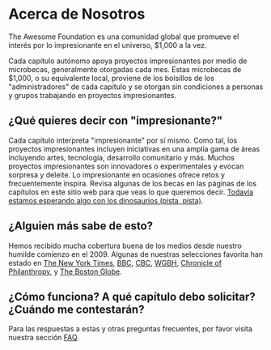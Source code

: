# Acerca de Nosotros

The Awesome Foundation es una comunidad global que promueve el interés por lo impresionante en el universo, $1,000 a la vez.

Cada capítulo autónomo apoya proyectos impresionantes por medio de microbecas, generalmente otorgadas cada mes.  Estas microbecas de $1,000, o su equivalente local, proviene de los bolsillos de los "administradores" de cada capítulo y se otorgan sin condiciones a personas y grupos trabajando en proyectos impresionantes.

## ¿Qué quieres decir con "impresionante?"

Cada capítulo interpreta "impresionante" por sí mismo.  Como tal, los proyectos impresionantes incluyen iniciativas en una amplia gama de áreas incluyendo artes, tecnología, desarrollo comunitario y más. Muchos proyectos impresionantes son innovadores o experimentales y evocan sorpresa y deleite. Lo impresionante en ocasiones ofrece retos y frecuentemente inspira.  Revisa algunas de los becas en las páginas de los capítulos en este sitio web para que veas lo que queremos decir. [Todavía estamos esperando algo con los dinosaurios (pista, pista)](http://www.youtube.com/watch?v=PPoYzyOn44M).

## ¿Alguien más sabe de esto?

Hemos recibido mucha cobertura buena de los medios desde nuestro humilde comienzo en el 2009.  Algunas de nuestras selecciones favorita han estado en [The New York Times](http://www.nytimes.com/2015/07/19/nyregion/awesome-foundation-new-york-chapter-invests-in-awesome-ideas.html), [BBC](http://www.bbc.com/news/magazine-23469438), [CBC](http://www.cbc.ca/player/Radio/Local+Shows/Ontario/In+Town+and+Out/ID/2509176460/), [WGBH](http://blogs.wgbh.org/innovation-hub/2014/6/13/giving-money-away-step-aside-bill-gates/), [Chronicle of Philanthropy](http://philanthropy.com/article/A-Quirky-Grass-Roots-Effort/131683/), y [The Boston Globe](http://www.boston.com/business/technology/articles/2011/10/10/tiny_grants_keep_awesome_ideas_coming/).

## ¿Cómo funciona? A qué capítulo debo solicitar? ¿Cuándo me contestarán?

Para las respuestas a estas y otras preguntas frecuentes, por favor visita nuestra sección [FAQ](<%= faq_path %>).
